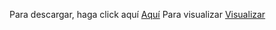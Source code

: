 Para descargar, haga click aquí [Aquí](NotebookMGL.ipynb)
Para visualizar [Visualizar](https://nbviewer.jupyter.org/github/michaelgomezlopera/Ejercicio-Python/blob/master/NotebookMGL.ipynb)


